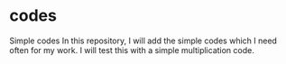 # codes
Simple codes
In this repository, I will add the simple codes which I need often for my work. 
I will test this with a simple multiplication code. 
